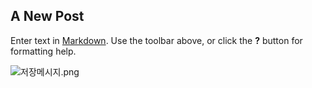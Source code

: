 ## A New Post

Enter text in [Markdown](http://daringfireball.net/projects/markdown/). Use the toolbar above, or click the **?** button for formatting help.

![저장메시지.png]({{site.baseurl}}/저장메시지.png)

